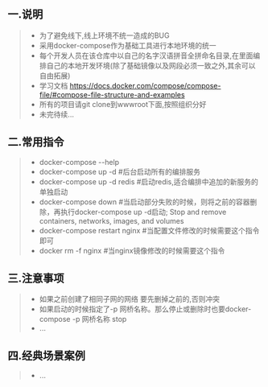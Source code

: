 ## 一.说明

> * 为了避免线下,线上环境不统一造成的BUG
> * 采用docker-compose作为基础工具进行本地环境的统一
> * 每个开发人员在该仓库中以自己的名字汉语拼音全拼命名目录,在里面编排自己的本地开发环境(除了基础镜像以及网段必须一致之外,其余可以自由拓展)
> * 学习文档 https://docs.docker.com/compose/compose-file/#compose-file-structure-and-examples
> * 所有的项目请git clone到wwwroot下面,按照组织分好
> * 未完待续...
   
## 二.常用指令

> * docker-compose  --help
> * docker-compose up -d         #后台启动所有的编排服务
> * docker-compose up -d  redis  #启动redis,适合编排中追加的新服务的单独启动
> * docker-compose down          #当启动部分失败的时候，则将之前的容器删除，再执行docker-compose up -d启动; Stop and remove containers, networks, images, and volumes
> * docker-compose  restart nginx #当配置文件修改的时候需要这个指令即可
> * docker rm -f     nginx        #当nginx镜像修改的时候需要这个指令

## 三.注意事项

> * 如果之前创建了相同子网的网络 要先删掉之前的,否则冲突
> * 如果启动的时候指定了-p 网桥名称。那么停止或删除时也要docker-compose -p 网桥名称 stop
> * ...

## 四.经典场景案例
> * ...






